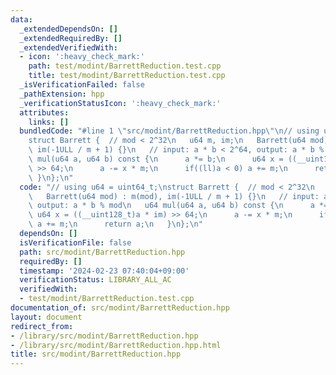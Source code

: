 ```yaml
---
data:
  _extendedDependsOn: []
  _extendedRequiredBy: []
  _extendedVerifiedWith:
  - icon: ':heavy_check_mark:'
    path: test/modint/BarrettReduction.test.cpp
    title: test/modint/BarrettReduction.test.cpp
  _isVerificationFailed: false
  _pathExtension: hpp
  _verificationStatusIcon: ':heavy_check_mark:'
  attributes:
    links: []
  bundledCode: "#line 1 \"src/modint/BarrettReduction.hpp\"\n// using u64 = uint64_t;\n\
    struct Barrett {  // mod < 2^32\n   u64 m, im;\n   Barrett(u64 mod) : m(mod),\
    \ im(-1ULL / m + 1) {}\n   // input: a * b < 2^64, output: a * b % mod\n   u64\
    \ mul(u64 a, u64 b) const {\n      a *= b;\n      u64 x = ((__uint128_t)a * im)\
    \ >> 64;\n      a -= x * m;\n      if((ll)a < 0) a += m;\n      return a;\n  \
    \ }\n};\n"
  code: "// using u64 = uint64_t;\nstruct Barrett {  // mod < 2^32\n   u64 m, im;\n\
    \   Barrett(u64 mod) : m(mod), im(-1ULL / m + 1) {}\n   // input: a * b < 2^64,\
    \ output: a * b % mod\n   u64 mul(u64 a, u64 b) const {\n      a *= b;\n     \
    \ u64 x = ((__uint128_t)a * im) >> 64;\n      a -= x * m;\n      if((ll)a < 0)\
    \ a += m;\n      return a;\n   }\n};\n"
  dependsOn: []
  isVerificationFile: false
  path: src/modint/BarrettReduction.hpp
  requiredBy: []
  timestamp: '2024-02-23 07:40:04+09:00'
  verificationStatus: LIBRARY_ALL_AC
  verifiedWith:
  - test/modint/BarrettReduction.test.cpp
documentation_of: src/modint/BarrettReduction.hpp
layout: document
redirect_from:
- /library/src/modint/BarrettReduction.hpp
- /library/src/modint/BarrettReduction.hpp.html
title: src/modint/BarrettReduction.hpp
---
```

